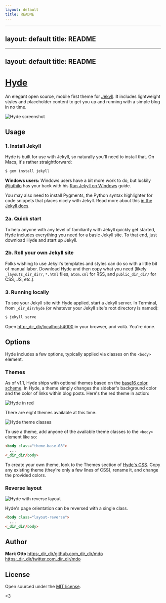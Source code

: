 ```yaml
---
layout: default
title: README
---
```

---
layout: default
title: README
---
---
layout: default
title: README
---
# [Hyde](../http:_dir_dir/andhyde.com)

An elegant open source, mobile first theme for [Jekyll](../https:_dir_dir/github.com_dir_dir/mojombo_dir_dir/jekyll). It includes lightweight styles and placeholder content to get you up and running with a simple blog in no time.

![Hyde screenshot](../https:_dir_dir/f.cloud.github.com_dir_dir/assets_dir_dir/98681_dir_dir/1818325_dir_dir/da6489d8-6ff5-11e3-9b4f-c56b92013e9a.png)


## Usage

### 1. Install Jekyll

Hyde is built for use with Jekyll, so naturally you'll need to install that. On Macs, it's rather straightforward:

```bash
$ gem install jekyll
```

**Windows users:** Windows users have a bit more work to do, but luckily [@juthilo](../https:_dir_dir/github.com_dir_dir/juthilo) has your back with his [Run Jekyll on Windows](../https:_dir_dir/github.com_dir_dir/juthilo_dir_dir/run-jekyll-on-windows) guide.

You may also need to install Pygments, the Python syntax highlighter for code snippets that places nicely with Jekyll. Read more about this [in the Jekyll docs](../http:_dir_dir/jekyllrb.com_dir_dir/docs_dir_dir/templates_dir_dir/#code_snippet_highlighting).

### 2a. Quick start

To help anyone with any level of familiarity with Jekyll quickly get started, Hyde includes everything you need for a basic Jekyll site. To that end, just download Hyde and start up Jekyll.

### 2b. Roll your own Jekyll site

Folks wishing to use Jekyll's templates and styles can do so with a little bit of manual labor. Download Hyde and then copy what you need (likely `_layouts_dir_dir/`, `*.html` files, `atom.xml` for RSS, and `public_dir_dir/` for CSS, JS, etc.).

### 3. Running locally

To see your Jekyll site with Hyde applied, start a Jekyll server. In Terminal, from `_dir_dir/hyde` (or whatever your Jekyll site's root directory is named):

```bash
$ jekyll serve
```

Open <http:_dir_dir/localhost:4000> in your browser, and voilà. You're done.


## Options

Hyde includes a few options, typically applied via classes on the `<body>` element.

### Themes

As of v1.1, Hyde ships with optional themes based on the [base16 color scheme](../https:_dir_dir/github.com_dir_dir/chriskempson_dir_dir/base16). In Hyde, a theme simply changes the sidebar's background color and the color of links within blog posts. Here's the red theme in action:

![Hyde in red](../https:_dir_dir/f.cloud.github.com_dir_dir/assets_dir_dir/98681_dir_dir/1818326_dir_dir/da64f56c-6ff5-11e3-9643-7d0c18157dec.png)

There are eight themes available at this time.

![Hyde theme classes](../https:_dir_dir/f.cloud.github.com_dir_dir/assets_dir_dir/98681_dir_dir/1817044_dir_dir/e5b0ec06-6f68-11e3-83d7-acd1942797a1.png)

To use a theme, add anyone of the available theme classes to the `<body>` element like so:

```html
<body class="theme-base-08">
  ...
<_dir_dir/body>
```

To create your own theme, look to the Themes section of [Hyde's CSS](../https:_dir_dir/github.com_dir_dir/mdo_dir_dir/hyde_dir_dir/blob_dir_dir/master_dir_dir/public_dir_dir/css_dir_dir/hyde.css). Copy any existing theme (they're only a few lines of CSS), rename it, and change the provided colors.

### Reverse layout

![Hyde with reverse layout](../https:_dir_dir/f.cloud.github.com_dir_dir/assets_dir_dir/98681_dir_dir/1818324_dir_dir/da6473f8-6ff5-11e3-9315-692e639fb5c7.png)

Hyde's page orientation can be reversed with a single class.

```html
<body class="layout-reverse">
  ...
<_dir_dir/body>
```


## Author

**Mark Otto**
<https:_dir_dir/github.com_dir_dir/mdo>
<https:_dir_dir/twitter.com_dir_dir/mdo>


## License

Open sourced under the [MIT license](../LICENSE.md).

<3
